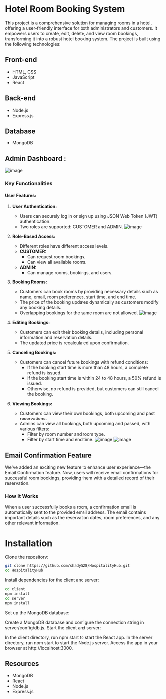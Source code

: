 
# Hotel Room Booking System

This project is a comprehensive solution for managing rooms in a hotel, offering a user-friendly interface for both administrators and customers. It empowers users to create, edit, delete, and view room bookings, transforming it into a robust hotel booking system. The project is built using the following technologies:

## Front-end
- HTML, CSS
- JavaScript
- React

## Back-end
- Node.js
- Express.js

## Database
- MongoDB

## Admin Dashboard :
![image](https://github.com/shady528/HospitalityHub/assets/110165397/f7393a19-0534-4cb7-a8fb-e3f6c364913d)

### Key Functionalities

#### User Features:

1. **User Authentication:**
   - Users can securely log in or sign up using JSON Web Token (JWT) authentication.
   - Two roles are supported: CUSTOMER and ADMIN.
![image](https://github.com/shady528/HospitalityHub/assets/110165397/03f17e3f-0263-4c98-a0d9-49662b3196d2)

2. **Role-Based Access:**
   - Different roles have different access levels.
   - **CUSTOMER:**
     - Can request room bookings.
     - Can view all available rooms.
   - **ADMIN:**
     - Can manage rooms, bookings, and users.

3. **Booking Rooms:**
   - Customers can book rooms by providing necessary details such as name, email, room preferences, start time, and end time.
   - The price of the booking updates dynamically as customers modify any booking details.
   - Overlapping bookings for the same room are not allowed.
![image](https://github.com/shady528/HospitalityHub/assets/110165397/db1a655a-cfda-4700-befa-0e282da2ec34)

4. **Editing Bookings:**
   - Customers can edit their booking details, including personal information and reservation details.
   - The updated price is recalculated upon confirmation.

5. **Canceling Bookings:**
   - Customers can cancel future bookings with refund conditions:
     - If the booking start time is more than 48 hours, a complete refund is issued.
     - If the booking start time is within 24 to 48 hours, a 50% refund is issued.
     - Otherwise, no refund is provided, but customers can still cancel the booking.

6. **Viewing Bookings:**
   - Customers can view their own bookings, both upcoming and past reservations.
   - Admins can view all bookings, both upcoming and passed, with various filters:
     - Filter by room number and room type.
     - Filter by start time and end time.
![image](https://github.com/shady528/HospitalityHub/assets/110165397/aa28417a-4029-4d47-8e07-823148ea65d7)
![image](https://github.com/shady528/HospitalityHub/assets/110165397/afec5cdf-0ea2-4870-957f-e3d53753c64e)


## Email Confirmation Feature

We've added an exciting new feature to enhance user experience—the Email Confirmation feature. Now, users will receive email confirmations for successful room bookings, providing them with a detailed record of their reservation.

### How It Works

When a user successfully books a room, a confirmation email is automatically sent to the provided email address. The email contains important details such as the reservation dates, room preferences, and any other relevant information.

# Installation
Clone the repository:
```bash
git clone https://github.com/shady528/HospitalityHub.git
cd HospitalityHub
```
Install dependencies for the client and server:

```bash
cd client
npm install
cd server
npm install
```
Set up the MongoDB database:

Create a MongoDB database and configure the connection string in server/config/db.js.
Start the client and server:

In the client directory, run npm start to start the React app.
In the server directory, run npm start to start the Node.js server.
Access the app in your browser at http://localhost:3000.


**Resources**
-----------------------
- MongoDB
- React
- Node.js
- Express.js
